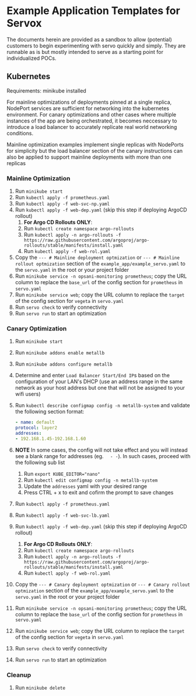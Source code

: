 # Example Application Templates for Servox

The documents herein are provided as a sandbox to allow (potential) customers to begin experimenting with servo quickly and simply.
They are runnable as is but mostly intended to serve as a starting point for individualized POCs.

## Kubernetes

Requirements: minikube installed

For mainline optimizations of deployments pinned at a single replica, NodePort services are sufficient for networking into the kubernetes environment.
For canary optimizations and other cases where multiple instances of the app are being orchestrated, it becomes neccessary to introduce a load balancer
to accurately replicate real world networking conditions. 

Mainline optimization examples implement single replicas with NodePorts for simplicity but the load balancer section of the canary instructions can also
be applied to support mainline deployments with more than one replicas

### Mainline Optimization

1. Run `minikube start`
1. Run `kubectl apply -f prometheus.yaml`
1. Run `kubectl apply -f web-svc-np.yaml`
1. Run `kubectl apply -f web-dep.yaml` (skip this step if deploying ArgoCD rollout)
    1. **For Argo CD Rollouts ONLY**: 
    1. Run `kubectl create namespace argo-rollouts`
    1. Run `kubectl apply -n argo-rollouts -f https://raw.githubusercontent.com/argoproj/argo-rollouts/stable/manifests/install.yaml`
    1. Run `kubectl apply -f web-rol.yaml`
1. Copy the `--- # Mainline deployment optmization` or `--- # Mainline rollout optmization` section of the `example_app/example_servo.yaml` to the `servo.yaml` in the root or your project folder
1. Run `minikube service -n opsani-monitoring prometheus`; copy the URL column to replace the `base_url` of the config section for `prometheus` in `servo.yaml`
1. Run `minikube service web`; copy the URL column to replace the `target` of the config section for `vegeta` in `servo.yaml`
1. Run `servo check` to verify connectivity
1. Run `servo run` to start an optimization



### Canary Optimization

1. Run `minikube start`
1. Run `minikube addons enable metallb`
1. Run `minikube addons configure metallb`
1. Determine and enter `Load Balancer Start/End IP`s based on the configuration of your LAN's DHCP (use an address range in the same network as your host address but 
one that will not be assigned to your wifi users)
1. Run `kubectl describe configmap config -n metallb-system` and validate the following section format:

    ```yaml
    - name: default
    protocol: layer2
    addresses:
    - 192.168.1.45-192.168.1.60
    ```
1. **NOTE** In some cases, the config will not take effect and you will instead see a blank range for addresses (eg. `  - -`). In such cases, proceed with the following sub list  
    1. Run `export KUBE_EDITOR="nano"`
    1. Run `kubectl edit configmap config -n metallb-system`
    1. Update the `addresses` yaml with your desired range
    1. Press CTRL + x to exit and cofirm the prompt to save changes

1. Run `kubectl apply -f prometheus.yaml`
1. Run `kubectl apply -f web-svc-lb.yaml`
1. Run `kubectl apply -f web-dep.yaml` (skip this step if deploying ArgoCD rollout)
    1. **For Argo CD Rollouts ONLY**: 
    1. Run `kubectl create namespace argo-rollouts`
    1. Run `kubectl apply -n argo-rollouts -f https://raw.githubusercontent.com/argoproj/argo-rollouts/stable/manifests/install.yaml`
    1. Run `kubectl apply -f web-rol.yaml`
1. Copy the `--- # Canary deployment optmization` or `--- # Canary rollout optmization` section of the `example_app/example_servo.yaml` to the `servo.yaml` in the root or your project folder
1. Run `minikube service -n opsani-monitoring prometheus`; copy the URL column to replace the `base_url` of the config section for `prometheus` in `servo.yaml`
1. Run `minikube service web`; copy the URL column to replace the `target` of the config section for `vegeta` in `servo.yaml`
1. Run `servo check` to verify connectivity
1. Run `servo run` to start an optimization


### Cleanup

1. Run `minikube delete`
